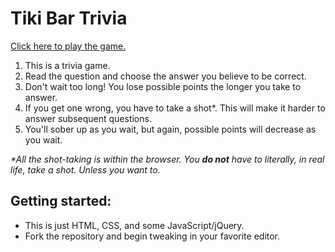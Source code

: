 # Tiki Bar Trivia
[Click here to play the game.](https://dph0718.github.io/Tiki-Trivia/)
1. This is a trivia game.
2. Read the question and choose the answer you believe to be correct.
3. Don't wait too long! You lose possible points the longer you take to answer.
4. If you get one wrong, you have to take a shot*. This will make it harder to answer subsequent questions.
5. You'll sober up as you wait, but again, possible points will decrease as you wait.

_*All the shot-taking is within the browser. You **do not** have to literally, in real life, take a shot. Unless you want to._

## Getting started:
- This is just HTML, CSS, and some JavaScript/jQuery.
- Fork the repository and begin tweaking in your favorite editor. 

